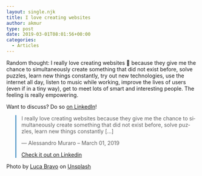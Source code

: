 ```yaml
---
layout: single.njk
title: I love creating websites
author: akmur
type: post
date: 2019-03-01T08:01:56+00:00
categories:
  - Articles
---
```


Random thought: I really love creating websites 🤩 because they give me the chance to simultaneously create something that did not exist before, solve puzzles, learn new things constantly, try out new technologies, use the internet all day, listen to music while working, improve the lives of users (even if in a tiny way), get to meet lots of smart and interesting people. The feeling is really empowering.

Want to discuss? Do so [on LinkedIn][1]!

<blockquote class="blockquote__linkedin data-lang=" style="border-color: #1D77B5;">
  <p dir="ltr" lang="en">
    I really love creating websites because they give me the chance to simultaneously create something that did not exist before, solve puzzles, learn new things constantly [...]
  </p>

  <p>
    — Alessandro Muraro &#8211; March 01, 2019
  </p>

  <p>
    <a href="https://www.linkedin.com/feed/update/urn:li:activity:6507156424957661184/">Check it out on Linkedin</a>
  </p>
</blockquote>

Photo by [Luca Bravo][2] on [Unsplash][3]

[1]: https://www.linkedin.com/feed/update/urn:li:activity:6507156424957661184/
[2]: https://unsplash.com/photos/oV4bR3YoR_s?utm_source=unsplash&utm_medium=referral&utm_content=creditCopyText
[3]: https://unsplash.com/search/photos/mountain?utm_source=unsplash&utm_medium=referral&utm_content=creditCopyText
